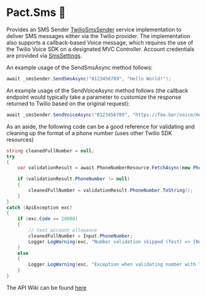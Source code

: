 # Pact.Sms 📲
Provides an SMS Sender [TwilioSmsSender](./TwilioSmsSender.cs) service implementation to deliver SMS messages either via the Twilio provider.
The implementation also supports a callback-based Voice message, which requires the use of the Twilio Voice SDK on a designated MVC Controller. Account credentials are provided via [SmsSettings](./SmsSettings.cs).


An example usage of the SendSmsAsync method follows:
```c#
await _smsSender.SendSmsAsync("0123456789", "Hello World!");
```

An example usage of the SendVoiceAsync method follows (the callback endpoint would typically take a parameter to customize the response returned to Twilio based on the original request):
```c#
await _smsSender.SendVoiceAsync("0123456789", "https://foo.bar/voice/message?ref=abcdefgh");
```

As an aside, the following code can be a good reference for validating and cleaning up the format of a phone number (uses other Twilio SDK resources)
```c#
string cleanedFullNumber = null;
try
{
    var validationResult = await PhoneNumberResource.FetchAsync(new PhoneNumber(Input.PhoneNumber), Input.CountryCode, client: _twilio);

    if (validationResult.PhoneNumber != null)
    {
        cleanedFullNumber = validationResult.PhoneNumber.ToString();
    }
}
catch (ApiException exc)
{
    if (exc.Code == 20008)
    {
        // test account allowance
        cleanedFullNumber = Input.PhoneNumber;
        Logger.LogWarning(exc, "Number validation skipped (Test) => {Number}, {CountryCode]", Input.PhoneNumber, Input.CountryCode);
    }
    else
    {
        Logger.LogWarning(exc, "Exception when validating number with Twilio => {Number}, {CountryCode]", Input.PhoneNumber, Input.CountryCode);
    }
}
```

The API Wiki can be found [here](https://github.com/assureddt/pact/wiki/Pact-Sms-Index)
